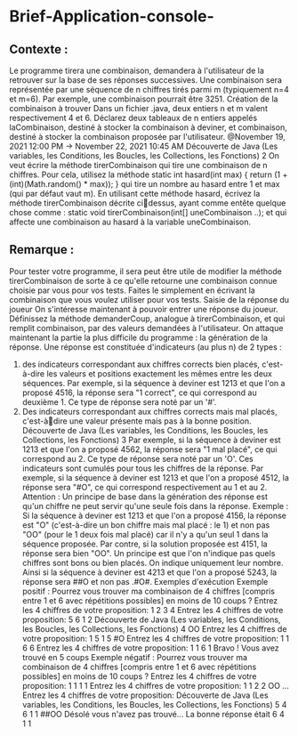 # Brief-Application-console-
## Contexte :
Le programme tirera une combinaison, demandera à l'utilisateur de la retrouver sur la
base de ses réponses successives.
Une combinaison sera représentée par une séquence de n chiffres tirés parmi m
(typiquement n=4 et m=6). Par exemple, une combinaison pourrait être 3251.
Création de la combinaison à trouver
Dans un fichier .java, deux entiers n et m valent respectivement 4 et 6. Déclarez
deux tableaux de n entiers appelés laCombinaison, destiné à stocker la
combinaison à deviner, et combinaison, destiné à stocker la combinaison proposée
par l'utilisateur.
@November 19, 2021 12:00 PM → November 22, 2021 10:45 AM
Découverte de Java (Les variables, les Conditions, les Boucles, les Collections, les Fonctions) 2
On veut écrire la méthode tirerCombinaison qui tire une combinaison de n chiffres.
Pour cela, utilisez la méthode
static int hasard(int max) {
return (1 + (int)(Math.random() * max));
}
qui tire un nombre au hasard entre 1 et max (qui par défaut vaut m).
En utilisant cette méthode hasard, écrivez la méthode tirerCombinaison décrite cidessus, ayant comme entête quelque chose comme :
static void tirerCombinaison(int[] uneCombinaison ..);
et qui affecte une combinaison au hasard à la variable uneCombinaison.
## Remarque :
Pour tester votre programme, il sera peut être utile de modifier la méthode
tirerCombinaison de sorte à ce qu'elle retourne une combinaison connue choisie
par vous pour vos tests.
Faites le simplement en écrivant la combinaison que vous voulez utiliser pour vos
tests.
Saisie de la réponse du joueur
On s'intéresse maintenant à pouvoir entrer une réponse du joueur. Définissez la
méthode demanderCoup, analogue à tirerCombinaison, et qui remplit
combinaison, par des valeurs demandées à l'utilisateur.
On attaque maintenant la partie la plus difficile du programme : la génération de la
réponse.
Une réponse est constituée d'indicateurs (au plus n) de 2 types :
1. des indicateurs correspondant aux chiffres corrects bien placés, c'est-à-dire les
valeurs et positions exactement les mêmes entre les deux séquences.
Par exemple, si la séquence à deviner est 1213 et que l'on a proposé 4516, la
réponse sera "1 correct", ce qui correspond au deuxième 1.
Ce type de réponse sera noté par un '#'.
2. Des indicateurs correspondant aux chiffres corrects mais mal placés, c'est-àdire une valeur présente mais pas à la bonne position.
Découverte de Java (Les variables, les Conditions, les Boucles, les Collections, les Fonctions) 3
Par exemple, si la séquence à deviner est 1213 et que l'on a proposé 4562, la
réponse sera "1 mal placé", ce qui correspond au 2.
Ce type de réponse sera noté par un 'O'.
Ces indicateurs sont cumulés pour tous les chiffres de la réponse.
Par exemple, si la séquence à deviner est 1213 et que l'on a proposé 4512, la
réponse sera "#O", ce qui correspond respectivement au 1 et au 2.
Attention :
Un principe de base dans la génération des réponse est qu'un chiffre ne peut servir
qu'une seule fois dans la réponse.
Exemple :
 Si la séquence à deviner est 1213 et que l'on a proposé 4156, la réponse est "O"
(c'est-à-dire un bon chiffre mais mal placé : le 1) et non pas "OO" (pour le 1 deux
fois mal placé) car il n'y a qu'un seul 1 dans la séquence proposée.
Par contre, si la solution proposée est 4151, la réponse sera bien "OO".
Un principe est que l'on n'indique pas quels chiffres sont bons ou bien placés. On
indique uniquement leur nombre.
Ainsi si la séquence à deviner est 4213 et que l'on a proposé 5243, la réponse sera
##O et non pas .#O#.
Exemples d'exécution
Exemple positif :
Pourrez vous trouver ma combinaison de 4 chiffres [compris entre 1 et 6 avec
répétitions possibles] en moins de 10 coups ?
Entrez les 4 chiffres de votre proposition:
1
2
3
4
Entrez les 4 chiffres de votre proposition:
5
6
1
2
Découverte de Java (Les variables, les Conditions, les Boucles, les Collections, les Fonctions) 4
OO
Entrez les 4 chiffres de votre proposition:
1
5
1
5
#O
Entrez les 4 chiffres de votre proposition:
1
1
6
6
Entrez les 4 chiffres de votre proposition:
1
1
6
1
Bravo ! Vous avez trouvé en 5 coups
Exemple négatif :
Pourrez vous trouver ma combinaison de 4 chiffres [compris entre 1 et 6 avec
répétitions possibles] en moins de 10 coups ?
Entrez les 4 chiffres de votre proposition:
1
1
1
1
Entrez les 4 chiffres de votre proposition:
1
1
2
2
OO
...
Entrez les 4 chiffres de votre proposition:
Découverte de Java (Les variables, les Conditions, les Boucles, les Collections, les Fonctions) 5
4
6
1
1
##OO
Désolé vous n'avez pas trouvé...
La bonne réponse était 6 4 1 1
